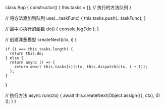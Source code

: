 class App {
  constructor() {
    this.tasks = []; // 执行的方法队列
  }
  
  // 将方法添加到队列
  use(...taskFunc) {
    this.tasks.push(...taskFunc);
  }
  
  // 最中心执行的函数
  do() {
    console.log('do');
  }
  
  // 创建洋葱模型
  createNext(ctx, i) {

    if (i === this.tasks.length) {
      return this.do;
    } else {
      return async () => {
        return await this.tasks[i](ctx, this.dispatch(ctx, i + 1));
      };
    }
  }
  
  // 执行方法
  async run(ctx) {
    await this.createNext(Object.assign({}, ctx), 0)();
  }
}